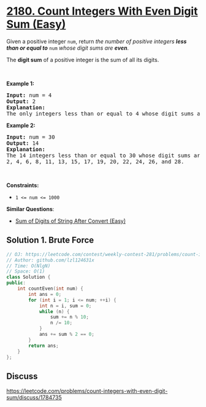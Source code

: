 # [2180. Count Integers With Even Digit Sum (Easy)](https://leetcode.com/problems/count-integers-with-even-digit-sum/)

<p>Given a positive integer <code>num</code>, return <em>the number of positive integers <strong>less than or equal to</strong></em> <code>num</code> <em>whose digit sums are <strong>even</strong></em>.</p>

<p>The <strong>digit sum</strong> of a positive integer is the sum of all its digits.</p>

<p>&nbsp;</p>
<p><strong>Example 1:</strong></p>

<pre><strong>Input:</strong> num = 4
<strong>Output:</strong> 2
<strong>Explanation:</strong>
The only integers less than or equal to 4 whose digit sums are even are 2 and 4.    
</pre>

<p><strong>Example 2:</strong></p>

<pre><strong>Input:</strong> num = 30
<strong>Output:</strong> 14
<strong>Explanation:</strong>
The 14 integers less than or equal to 30 whose digit sums are even are
2, 4, 6, 8, 11, 13, 15, 17, 19, 20, 22, 24, 26, and 28.
</pre>

<p>&nbsp;</p>
<p><strong>Constraints:</strong></p>

<ul>
	<li><code>1 &lt;= num &lt;= 1000</code></li>
</ul>


**Similar Questions**:
* [Sum of Digits of String After Convert (Easy)](https://leetcode.com/problems/sum-of-digits-of-string-after-convert/)

## Solution 1. Brute Force

```cpp
// OJ: https://leetcode.com/contest/weekly-contest-281/problems/count-integers-with-even-digit-sum/
// Author: github.com/lzl124631x
// Time: O(NlgN)
// Space: O(1)
class Solution {
public:
    int countEven(int num) {
        int ans = 0;
        for (int i = 1; i <= num; ++i) {
            int n = i, sum = 0;
            while (n) {
                sum += n % 10;
                n /= 10;
            }
            ans += sum % 2 == 0;
        }
        return ans;
    }
};
```

## Discuss

https://leetcode.com/problems/count-integers-with-even-digit-sum/discuss/1784735